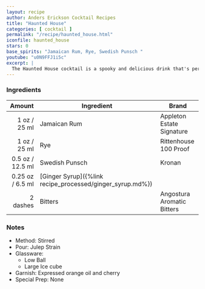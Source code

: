 ```yaml
---
layout: recipe
author: Anders Erickson Cocktail Recipes
title: "Haunted House"
categories: [ cocktail ]
permalink: "/recipe/haunted_house.html"
iconfile: haunted_house
stars: 0
base_spirits: "Jamaican Rum, Rye, Swedish Punsch "
youtube: "u0N9FFJ1i5c"
excerpt: |
  The Haunted House cocktail is a spooky and delicious drink that's perfect for Halloween or any other spooky occasion. It's made with bourbon, apple cider, lemon juice, and a variety of spices, including cinnamon, nutmeg, and cloves. The drink is garnished with a cinnamon stick and a lemon wheel, making it both festive and festive.
---
```


### Ingredients

|   Amount | Ingredient                                      | Brand                      |
| -------: | ----------------------------------------------- | -------------------------- |
|     1 oz / 25 ml | Jamaican Rum                                    | Appleton Estate Signature  |
|     1 oz / 25 ml | Rye                                             | Rittenhouse 100 Proof      |
|   0.5 oz / 12.5 ml | Swedish Punsch                                  | Kronan                     |
|  0.25 oz / 6.5 ml | [Ginger Syrup]({%link recipe_processed/ginger_syrup.md%}) |
| 2 dashes | Bitters                                         | Angostura Aromatic Bitters |

### Notes

- Method: Stirred
- Pour: Julep Strain
- Glassware:
  - Low Ball
  - Large Ice cube
- Garnish: Expressed orange oil and cherry
- Special Prep: None
